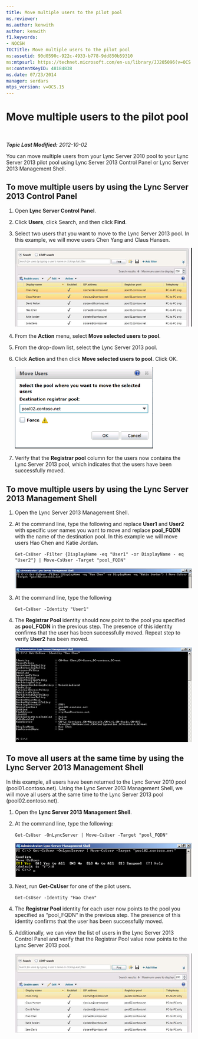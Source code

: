 ```yaml
---
title: Move multiple users to the pilot pool
ms.reviewer: 
ms.author: kenwith
author: kenwith
f1.keywords:
- NOCSH
TOCTitle: Move multiple users to the pilot pool
ms:assetid: 90d0590c-922c-4933-b778-9dd850b59310
ms:mtpsurl: https://technet.microsoft.com/en-us/library/JJ205096(v=OCS.15)
ms:contentKeyID: 48184838
ms.date: 07/23/2014
manager: serdars
mtps_version: v=OCS.15
---
```


<div data-xmlns="http://www.w3.org/1999/xhtml">

<div class="topic" data-xmlns="http://www.w3.org/1999/xhtml" data-msxsl="urn:schemas-microsoft-com:xslt" data-cs="http://msdn.microsoft.com/">

<div data-asp="https://msdn2.microsoft.com/asp">

# Move multiple users to the pilot pool

</div>

<div id="mainSection">

<div id="mainBody">

<span> </span>

_**Topic Last Modified:** 2012-10-02_

You can move multiple users from your Lync Server 2010 pool to your Lync Server 2013 pilot pool using Lync Server 2013 Control Panel or Lync Server 2013 Management Shell.

<div>

## To move multiple users by using the Lync Server 2013 Control Panel

1.  Open **Lync Server Control Panel**.

2.  Click **Users**, click Search, and then click **Find**.

3.  Select two users that you want to move to the Lync Server 2013 pool. In this example, we will move users Chen Yang and Claus Hansen.
    
    ![Move users to specific register pool](images/JJ205096.70d510e1-8e6b-40a5-a80b-27cbc63fc337(OCS.15).jpg "Move users to specific register pool")  

4.  From the **Action** menu, select **Move selected users to pool**.

5.  From the drop-down list, select the Lync Server 2013 pool.

6.  Click **Action** and then click **Move selected users to pool**. Click OK.
    
    ![Move Users, destination registrar pool dialog box](images/JJ205401.8a375003-dc00-4541-b578-4d88f2010601(OCS.15).png "Move Users, destination registrar pool dialog box")  

7.  Verify that the **Registrar pool** column for the users now contains the Lync Server 2013 pool, which indicates that the users have been successfully moved.

</div>

<div>

## To move multiple users by using the Lync Server 2013 Management Shell

1.  Open the Lync Server 2013 Management Shell.

2.  At the command line, type the following and replace **User1** and **User2** with specific user names you want to move and replace **pool\_FQDN** with the name of the destination pool. In this example we will move users Hao Chen and Katie Jordan.
    
        Get-CsUser -Filter {DisplayName -eq "User1" -or DisplayName - eq "User2"} | Move-CsUser -Target "pool_FQDN"
    
    ![Example of PowerShell Get-CsUser cmdlet](images/JJ205096.767ff9fc-755d-4a80-a710-5b1367aecbe0(OCS.15).jpg "Example of PowerShell Get-CsUser cmdlet")  

3.  At the command line, type the following
    
        Get-CsUser -Identity "User1"

4.  The **Registrar Pool** identity should now point to the pool you specified as **pool\_FQDN** in the previous step. The presence of this identity confirms that the user has been successfully moved. Repeat step to verify **User2** has been moved.
    
    ![Output of PowerShell Get-UsUser -Identity cmdlet](images/JJ205096.8ff04c67-37a0-4156-bfbc-28f9f7b137c8(OCS.15).jpg "Output of PowerShell Get-UsUser -Identity  cmdlet")  

</div>

<div>

## To move all users at the same time by using the Lync Server 2013 Management Shell

In this example, all users have been returned to the Lync Server 2010 pool (pool01.contoso.net). Using the Lync Server 2013 Management Shell, we will move all users at the same time to the Lync Server 2013 pool (pool02.contoso.net).

1.  Open the **Lync Server 2013 Management Shell**.

2.  At the command line, type the following:
    
        Get-CsUser -OnLyncServer | Move-CsUser -Target "pool_FQDN"
    
    ![PowerShell cmdlet and results in Management Shell](images/JJ205096.1e57ccb1-9378-4dc7-82b7-dcaa63a285c6(OCS.15).png "PowerShell cmdlet and results in Management Shell")  

3.  Next, run **Get-CsUser** for one of the pilot users.
    
        Get-CsUser -Identity "Hao Chen"

4.  The **Registrar Pool** identity for each user now points to the pool you specified as “pool\_FQDN” in the previous step. The presence of this identity confirms that the user has been successfully moved.

5.  Additionally, we can view the list of users in the Lync Server 2013 Control Panel and verify that the Registrar Pool value now points to the Lync Server 2013 pool.
    
    ![Lync Server 2013 Control Panel user list](images/JJ205096.3f2e87a7-ec59-43c5-82cb-e770108bfb04(OCS.15).jpg "Lync Server 2013 Control Panel user list")  

</div>

</div>

<span> </span>

</div>

</div>

</div>

